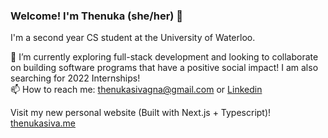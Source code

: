 ### Welcome! I'm Thenuka (she/her) 👋

I'm a second year CS student at the University of Waterloo.

🌱 I’m currently exploring full-stack development and looking to collaborate on building software programs that have a positive social impact! 
I am also searching for 2022 Internships!
<br>
📫 How to reach me: thenukasivagna@gmail.com or [Linkedin](https://www.linkedin.com/in/thenukasiva/)
<br>

Visit my new personal website (Built with Next.js + Typescript)! [thenukasiva.me](https://thenukasiva.me)



